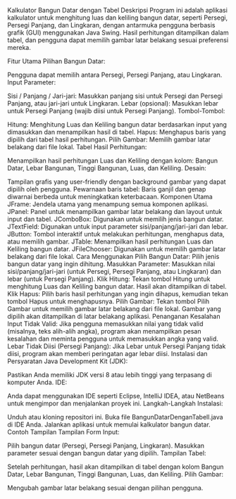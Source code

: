 Kalkulator Bangun Datar dengan Tabel
Deskripsi
Program ini adalah aplikasi kalkulator untuk menghitung luas dan keliling bangun datar, seperti Persegi, Persegi Panjang, dan Lingkaran, dengan antarmuka pengguna berbasis grafik (GUI) menggunakan Java Swing. Hasil perhitungan ditampilkan dalam tabel, dan pengguna dapat memilih gambar latar belakang sesuai preferensi mereka.

Fitur Utama
Pilihan Bangun Datar:

Pengguna dapat memilih antara Persegi, Persegi Panjang, atau Lingkaran.
Input Parameter:

Sisi / Panjang / Jari-jari: Masukkan panjang sisi untuk Persegi dan Persegi Panjang, atau jari-jari untuk Lingkaran.
Lebar (opsional): Masukkan lebar untuk Persegi Panjang (wajib diisi untuk Persegi Panjang).
Tombol-Tombol:

Hitung: Menghitung Luas dan Keliling bangun datar berdasarkan input yang dimasukkan dan menampilkan hasil di tabel.
Hapus: Menghapus baris yang dipilih dari tabel hasil perhitungan.
Pilih Gambar: Memilih gambar latar belakang dari file lokal.
Tabel Hasil Perhitungan:

Menampilkan hasil perhitungan Luas dan Keliling dengan kolom: Bangun Datar, Lebar Bangunan, Tinggi Bangunan, Luas, dan Keliling.
Desain:

Tampilan grafis yang user-friendly dengan background gambar yang dapat dipilih oleh pengguna.
Pewarnaan baris tabel: Baris ganjil dan genap diwarnai berbeda untuk meningkatkan keterbacaan.
Komponen Utama
JFrame: Jendela utama yang menampung semua komponen aplikasi.
JPanel: Panel untuk menampilkan gambar latar belakang dan layout untuk input dan tabel.
JComboBox: Digunakan untuk memilih jenis bangun datar.
JTextField: Digunakan untuk input parameter sisi/panjang/jari-jari dan lebar.
JButton: Tombol interaktif untuk melakukan perhitungan, menghapus data, atau memilih gambar.
JTable: Menampilkan hasil perhitungan Luas dan Keliling bangun datar.
JFileChooser: Digunakan untuk memilih gambar latar belakang dari file lokal.
Cara Menggunakan
Pilih Bangun Datar: Pilih jenis bangun datar yang ingin dihitung.
Masukkan Parameter: Masukkan nilai sisi/panjang/jari-jari (untuk Persegi, Persegi Panjang, atau Lingkaran) dan lebar (untuk Persegi Panjang).
Klik Hitung: Tekan tombol Hitung untuk menghitung Luas dan Keliling bangun datar. Hasil akan ditampilkan di tabel.
Klik Hapus: Pilih baris hasil perhitungan yang ingin dihapus, kemudian tekan tombol Hapus untuk menghapusnya.
Pilih Gambar: Tekan tombol Pilih Gambar untuk memilih gambar latar belakang dari file lokal. Gambar yang dipilih akan ditampilkan di latar belakang aplikasi.
Penanganan Kesalahan
Input Tidak Valid: Jika pengguna memasukkan nilai yang tidak valid (misalnya, teks alih-alih angka), program akan menampilkan pesan kesalahan dan meminta pengguna untuk memasukkan angka yang valid.
Lebar Tidak Diisi (Persegi Panjang): Jika Lebar untuk Persegi Panjang tidak diisi, program akan memberi peringatan agar lebar diisi.
Instalasi dan Persyaratan
Java Development Kit (JDK):

Pastikan Anda memiliki JDK versi 8 atau lebih tinggi yang terpasang di komputer Anda.
IDE:

Anda dapat menggunakan IDE seperti Eclipse, IntelliJ IDEA, atau NetBeans untuk mengimpor dan menjalankan proyek ini.
Langkah-Langkah Instalasi:

Unduh atau kloning repositori ini.
Buka file BangunDatarDenganTabell.java di IDE Anda.
Jalankan aplikasi untuk memulai kalkulator bangun datar.
Contoh Tampilan
Tampilan Form Input:

Pilih bangun datar (Persegi, Persegi Panjang, Lingkaran).
Masukkan parameter sesuai dengan bangun datar yang dipilih.
Tampilan Tabel:

Setelah perhitungan, hasil akan ditampilkan di tabel dengan kolom Bangun Datar, Lebar Bangunan, Tinggi Bangunan, Luas, dan Keliling.
Pilih Gambar:

Mengubah gambar latar belakang sesuai dengan pilihan pengguna.
